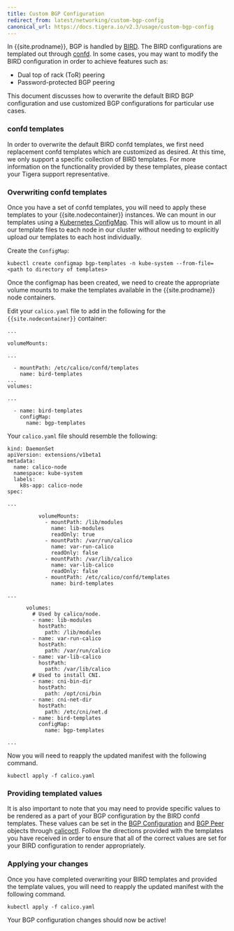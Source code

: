 ```yaml
---
title: Custom BGP Configuration
redirect_from: latest/networking/custom-bgp-config
canonical_url: https://docs.tigera.io/v2.3/usage/custom-bgp-config
---
```


In {{site.prodname}}, BGP is handled by [BIRD](https://github.com/projectcalico/bird).
The BIRD configurations are templated out through [confd](https://github.com/kelseyhightower/confd).
In some cases, you may want to modify the BIRD configuration in order to achieve
features such as:

* Dual top of rack (ToR) peering
* Password-protected BGP peering

This document discusses how to overwrite the default BIRD BGP configuration
and use customized BGP configurations for particular use cases.

### confd templates

In order to overwrite the default BIRD confd templates, we first need replacement
confd templates which are customized as desired. At this time, we only support a
specific collection of BIRD templates. For more information on the functionality
provided by these templates, please contact your Tigera support representative.

### Overwriting confd templates

Once you have a set of confd templates, you will need to apply these templates to
your {{site.nodecontainer}} instances. We can mount in our templates using a
[Kubernetes ConfigMap](https://kubernetes.io/docs/tasks/configure-pod-container/configure-pod-configmap/).
This will allow us to mount in all our template files to each node in our cluster without
needing to explicitly upload our templates to each host individually.

Create the `ConfigMap`:

```
kubectl create configmap bgp-templates -n kube-system --from-file=<path to directory of templates>
```

Once the configmap has been created, we need to create the appropriate volume mounts to make
the templates available in the {{site.prodname}} node containers.

Edit your `calico.yaml` file to add in the following for the `{{site.nodecontainer}}` container:

```
...

volumeMounts:

...

  - mountPath: /etc/calico/confd/templates
    name: bird-templates
...
volumes:

...

  - name: bird-templates
    configMap:
      name: bgp-templates
```

Your `calico.yaml` file should resemble the following:

```
kind: DaemonSet
apiVersion: extensions/v1beta1
metadata:
  name: calico-node
  namespace: kube-system
  labels:
    k8s-app: calico-node
spec:

...

          volumeMounts:
            - mountPath: /lib/modules
              name: lib-modules
              readOnly: true
            - mountPath: /var/run/calico
              name: var-run-calico
              readOnly: false
            - mountPath: /var/lib/calico
              name: var-lib-calico
              readOnly: false
            - mountPath: /etc/calico/confd/templates
              name: bird-templates

...

      volumes:
        # Used by calico/node.
        - name: lib-modules
          hostPath:
            path: /lib/modules
        - name: var-run-calico
          hostPath:
            path: /var/run/calico
        - name: var-lib-calico
          hostPath:
            path: /var/lib/calico
        # Used to install CNI.
        - name: cni-bin-dir
          hostPath:
            path: /opt/cni/bin
        - name: cni-net-dir
          hostPath:
            path: /etc/cni/net.d
        - name: bird-templates
          configMap:
            name: bgp-templates

...
```

Now you will need to reapply the updated manifest with the following command.

```
kubectl apply -f calico.yaml
```

### Providing templated values

It is also important to note that you may need to provide specific values to be
rendered as a part of your BGP configuration by the BIRD confd templates. These
values can be set in the
[BGP Configuration]({{site.url}}/{{page.version}}/reference/resources/bgpconfig)
and [BGP Peer]({{site.url}}/{{page.version}}/reference/resources/bgppeer)
objects through [calicoctl]({{site.url}}/{{page.version}}/reference/calicoctl).
Follow the directions provided with the templates you have received in order to ensure
that all of the correct values are set for your BIRD configuration to render appropriately.

### Applying your changes

Once you have completed overwriting your BIRD templates and provided the template values,
you will need to reapply the updated manifest with the following command.

```
kubectl apply -f calico.yaml
```

Your BGP configuration changes should now be active!
